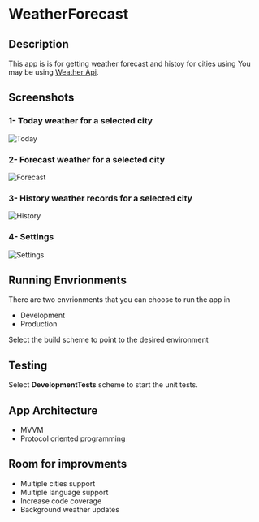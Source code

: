 # WeatherForecast

## Description
This app is is for getting weather forecast and histoy for cities using You may be using [Weather Api](https://www.weatherapi.com/).



## Screenshots

### 1- Today weather for a selected city ###

![Today](https://user-images.githubusercontent.com/39689007/124199670-7da07b00-dae4-11eb-8b00-7ec2601e77ac.png)


### 2- Forecast weather for a selected city ###

![Forecast](https://user-images.githubusercontent.com/39689007/124199681-85f8b600-dae4-11eb-9c38-ab170f372427.png)


### 3- History weather records for a selected city ###

![History](https://user-images.githubusercontent.com/39689007/124199691-8a24d380-dae4-11eb-9644-2abe10551900.png)


### 4- Settings ###

![Settings](https://user-images.githubusercontent.com/39689007/124199695-8c872d80-dae4-11eb-83c4-04718f8765c7.png)



## Running Envrionments
There are two envrionments that you can choose to run the app in

* Development
* Production

Select the build scheme to point to the desired environment 


## Testing

Select **DevelopmentTests** scheme to start the unit tests.

## App Architecture

* MVVM
* Protocol oriented programming


## Room for improvments

* Multiple cities support
* Multiple language support
* Increase code coverage
* Background weather updates
